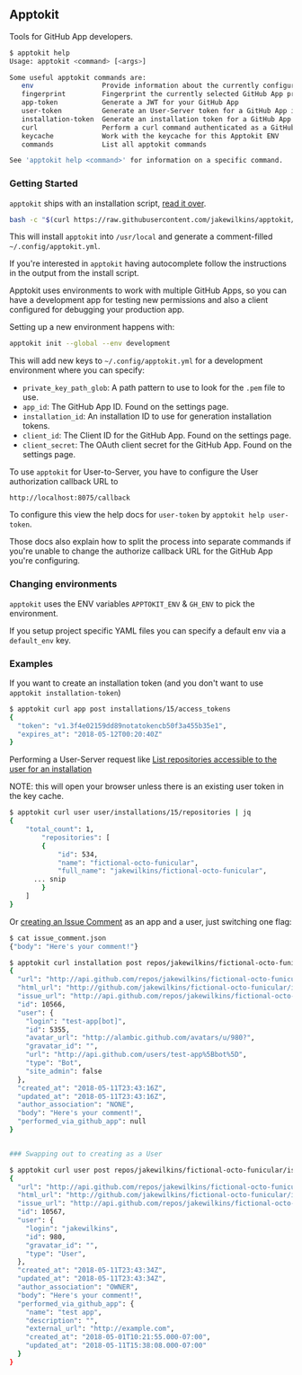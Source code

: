 ## Apptokit

Tools for GitHub App developers.

```bash
$ apptokit help
Usage: apptokit <command> [<args>]

Some useful apptokit commands are:
   env                 Provide information about the currently configured GitHub App
   fingerprint         Fingerprint the currently selected GitHub App private key.
   app-token           Generate a JWT for your GitHub App
   user-token          Generate an User-Server token for a GitHub App installation.
   installation-token  Generate an installation token for a GitHub App installation.
   curl                Perform a curl command authenticated as a GitHub App.
   keycache            Work with the keycache for this Apptokit ENV
   commands            List all apptokit commands

See 'apptokit help <command>' for information on a specific command.
```

### Getting Started

`apptokit` ships with an installation script, [read it over][install-script-html].

```bash
bash -c "$(curl https://raw.githubusercontent.com/jakewilkins/apptokit/master/install.sh -fsSL)" -- install
```

This will install `apptokit` into `/usr/local` and generate a comment-filled
`~/.config/apptokit.yml`.

If you're interested in `apptokit` having autocomplete follow the instructions in
the output from the install script.

Apptokit uses environments to work with multiple GitHub Apps, so you can have a
development app for testing new permissions and also a client configured for
debugging your production app.

Setting up a new environment happens with:

```bash
apptokit init --global --env development
```

This will add new keys to `~/.config/apptokit.yml` for a development environment where
you can specify:

* `private_key_path_glob`: A path pattern to use to look for the `.pem` file to use.
* `app_id`: The GitHub App ID. Found on the settings page.
* `installation_id`: An installation ID to use for generation installation tokens.
* `client_id`: The Client ID for the GitHub App. Found on the settings page.
* `client_secret`: The OAuth client secret for the GitHub App. Found on the settings page.

To use `apptokit` for User-to-Server, you have to configure the User authorization
callback URL to

```
http://localhost:8075/callback
```

To configure this view the help docs for `user-token` by `apptokit help user-token`.


Those docs also explain how to split the process into separate commands if you're
unable to change the authorize callback URL for the GitHub App you're configuring.

### Changing environments

`apptokit` uses the ENV variables `APPTOKIT_ENV` & `GH_ENV` to pick the environment.

If you setup project specific YAML files you can specify a default env via a
`default_env` key.

### Examples

If you want to create an installation token (and you don't want to use `apptokit installation-token`)

```bash
$ apptokit curl app post installations/15/access_tokens
{
  "token": "v1.3f4e02159dd89notatokencb50f3a455b35e1",
  "expires_at": "2018-05-12T00:20:40Z"
}

```

Performing a User-Server request like [List repositories accessible to the user for an installation][list-repos]

NOTE: this will open your browser unless there is an existing user token in the key cache.

```bash
$ apptokit curl user user/installations/15/repositories | jq
{
	"total_count": 1,
		"repositories": [
		{
			"id": 534,
			"name": "fictional-octo-funicular",
			"full_name": "jakewilkins/fictional-octo-funicular",
      ... snip
		}
	]
}
```

Or [creating an Issue Comment][create-issue-docs] as an app and a user, just switching one flag:

```bash
$ cat issue_comment.json
{"body": "Here's your comment!"}

$ apptokit curl installation post repos/jakewilkins/fictional-octo-funicular/issues/16/comments -d @issue_comment.json
{
  "url": "http://api.github.com/repos/jakewilkins/fictional-octo-funicular/issues/comments/10566",
  "html_url": "http://github.com/jakewilkins/fictional-octo-funicular/issues/16#issuecomment-10566",
  "issue_url": "http://api.github.com/repos/jakewilkins/fictional-octo-funicular/issues/16",
  "id": 10566,
  "user": {
    "login": "test-app[bot]",
    "id": 5355,
    "avatar_url": "http://alambic.github.com/avatars/u/980?",
    "gravatar_id": "",
    "url": "http://api.github.com/users/test-app%5Bbot%5D",
    "type": "Bot",
    "site_admin": false
  },
  "created_at": "2018-05-11T23:43:16Z",
  "updated_at": "2018-05-11T23:43:16Z",
  "author_association": "NONE",
  "body": "Here's your comment!",
  "performed_via_github_app": null
}


### Swapping out to creating as a User

$ apptokit curl user post repos/jakewilkins/fictional-octo-funicular/issues/16/comments -d @issue_comment.json
{
  "url": "http://api.github.com/repos/jakewilkins/fictional-octo-funicular/issues/comments/10567",
  "html_url": "http://github.com/jakewilkins/fictional-octo-funicular/issues/16#issuecomment-10567",
  "issue_url": "http://api.github.com/repos/jakewilkins/fictional-octo-funicular/issues/16",
  "id": 10567,
  "user": {
    "login": "jakewilkins",
    "id": 980,
    "gravatar_id": "",
    "type": "User",
  },
  "created_at": "2018-05-11T23:43:34Z",
  "updated_at": "2018-05-11T23:43:34Z",
  "author_association": "OWNER",
  "body": "Here's your comment!",
  "performed_via_github_app": {
    "name": "test app",
    "description": "",
    "external_url": "http://example.com",
    "created_at": "2018-05-01T10:21:55.000-07:00",
    "updated_at": "2018-05-11T15:38:08.000-07:00"
  }
}

```


[install-script-html]: https://github.com/jakewilkins/apptokit/blob/master/install.sh
[create-issue-docs]: https://developer.github.com/v3/issues/comments/#create-a-comment
[list-repos]: https://developer.github.com/v3/apps/installations/#list-repositories-accessible-to-the-user-for-an-installation
